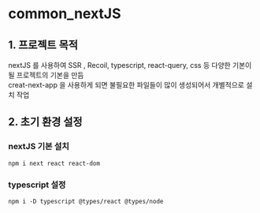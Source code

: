 # common_nextJS

## 1. 프로젝트 목적
nextJS 를 사용하여 SSR , Recoil, typescript, react-query, css 등 다양한 기본이 될 프로젝트의 기본을 만듬  
creat-next-app 을 사용하게 되면 불필요한 파일들이 많이 생성되어서 개별적으로 설치 작업

## 2. 초기 환경 설정

### nextJS 기본 설치
```
npm i next react react-dom
```

### typescript 설정  
```
npm i -D typescript @types/react @types/node
```

